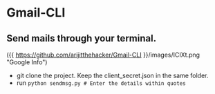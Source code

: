 # Gmail-CLI
## Send mails through your terminal.

({{ https://github.com/arijitthehacker/Gmail-CLI }}/images/ICIXt.png "Google Info")

* git clone the project. Keep the client_secret.json in the same folder.
* run ```python sendmsg.py
          # Enter the details within quotes
          ```
          


